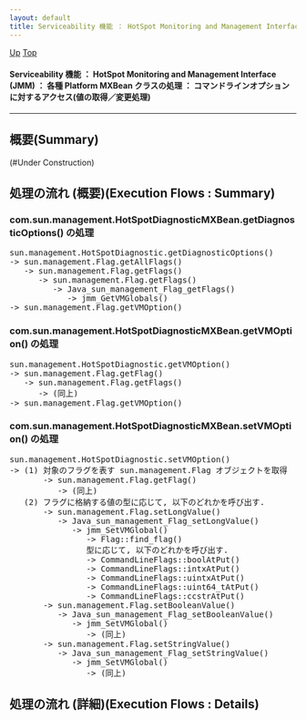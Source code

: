 ```yaml
---
layout: default
title: Serviceability 機能 ： HotSpot Monitoring and Management Interface (JMM) ： 各種 Platform MXBean クラスの処理 ： コマンドラインオプションに対するアクセス(値の取得／変更処理) 
---
```

[Up](noKcyTi5Ec.html) [Top](../index.html)

#### Serviceability 機能 ： HotSpot Monitoring and Management Interface (JMM) ： 各種 Platform MXBean クラスの処理 ： コマンドラインオプションに対するアクセス(値の取得／変更処理) 

--- 
## 概要(Summary)
(#Under Construction)

## 処理の流れ (概要)(Execution Flows : Summary)
### com.sun.management.HotSpotDiagnosticMXBean.getDiagnosticOptions() の処理
<div class="flow-abst"><pre>
sun.management.HotSpotDiagnostic.getDiagnosticOptions()
-&gt; sun.management.Flag.getAllFlags()
   -&gt; sun.management.Flag.getFlags()
      -&gt; sun.management.Flag.getFlags()
         -&gt; Java_sun_management_Flag_getFlags()
            -&gt; jmm_GetVMGlobals()
-&gt; sun.management.Flag.getVMOption()
</pre></div>

### com.sun.management.HotSpotDiagnosticMXBean.getVMOption() の処理
<div class="flow-abst"><pre>
sun.management.HotSpotDiagnostic.getVMOption()
-&gt; sun.management.Flag.getFlag()
   -&gt; sun.management.Flag.getFlags()
      -&gt; (同上)
-&gt; sun.management.Flag.getVMOption()
</pre></div>

### com.sun.management.HotSpotDiagnosticMXBean.setVMOption() の処理
<div class="flow-abst"><pre>
sun.management.HotSpotDiagnostic.setVMOption()
-&gt; (1) 対象のフラグを表す sun.management.Flag オブジェクトを取得
       -&gt; sun.management.Flag.getFlag()
          -&gt; (同上)
   (2) フラグに格納する値の型に応じて, 以下のどれかを呼び出す.
       -&gt; sun.management.Flag.setLongValue()
          -&gt; Java_sun_management_Flag_setLongValue()
             -&gt; jmm_SetVMGlobal()
                -&gt; Flag::find_flag()
                型に応じて, 以下のどれかを呼び出す.
                -&gt; CommandLineFlags::boolAtPut()
                -&gt; CommandLineFlags::intxAtPut()
                -&gt; CommandLineFlags::uintxAtPut()
                -&gt; CommandLineFlags::uint64_tAtPut()
                -&gt; CommandLineFlags::ccstrAtPut()
       -&gt; sun.management.Flag.setBooleanValue()
          -&gt; Java_sun_management_Flag_setBooleanValue()
             -&gt; jmm_SetVMGlobal()
                -&gt; (同上)
       -&gt; sun.management.Flag.setStringValue()
          -&gt; Java_sun_management_Flag_setStringValue()
             -&gt; jmm_SetVMGlobal()
                -&gt; (同上)
</pre></div>

## 処理の流れ (詳細)(Execution Flows : Details)







